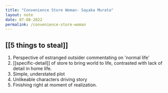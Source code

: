 ```yaml
---
title: "Convenience Store Woman- Sayaka Murata"
layout: note
date: 07-08-2022
permalink: /convenience-store-woman
---
```


## [[5 things to steal]]

1.  Perspective of estranged outsider commentating on 'normal life'
2.  [[specific-detail]] of store to bring world to life, contrasted with lack of detail in home life.
3.  Simple, understated plot
4.  Unlikeable characters driving story
5.  Finishing right at moment of realization.

